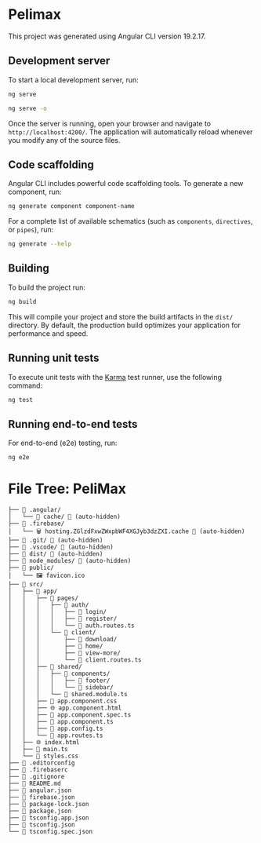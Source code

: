 # Pelimax

This project was generated using Angular CLI version 19.2.17.

## Development server

To start a local development server, run:

```bash
ng serve
```
```bash
ng serve -o
```

Once the server is running, open your browser and navigate to `http://localhost:4200/`. The application will automatically reload whenever you modify any of the source files.

## Code scaffolding

Angular CLI includes powerful code scaffolding tools. To generate a new component, run:

```bash
ng generate component component-name
```

For a complete list of available schematics (such as `components`, `directives`, or `pipes`), run:

```bash
ng generate --help
```

## Building

To build the project run:

```bash
ng build
```

This will compile your project and store the build artifacts in the `dist/` directory. By default, the production build optimizes your application for performance and speed.

## Running unit tests

To execute unit tests with the [Karma](https://karma-runner.github.io) test runner, use the following command:

```bash
ng test
```

## Running end-to-end tests

For end-to-end (e2e) testing, run:

```bash
ng e2e
```
# File Tree: PeliMax

```
├── 📁 .angular/
│   └── 📁 cache/ 🚫 (auto-hidden)
├── 📁 .firebase/
│   └── 🗑️ hosting.ZGlzdFxwZWxpbWF4XGJyb3dzZXI.cache 🚫 (auto-hidden)
├── 📁 .git/ 🚫 (auto-hidden)
├── 📁 .vscode/ 🚫 (auto-hidden)
├── 📁 dist/ 🚫 (auto-hidden)
├── 📁 node_modules/ 🚫 (auto-hidden)
├── 📁 public/
│   └── 🖼️ favicon.ico
├── 📁 src/
│   ├── 📁 app/
│   │   ├── 📁 pages/
│   │   │   ├── 📁 auth/
│   │   │   │   ├── 📁 login/
│   │   │   │   ├── 📁 register/
│   │   │   │   └── 📄 auth.routes.ts
│   │   │   └── 📁 client/
│   │   │       ├── 📁 download/
│   │   │       ├── 📁 home/
│   │   │       ├── 📁 view-more/
│   │   │       └── 📄 client.routes.ts
│   │   ├── 📁 shared/
│   │   │   ├── 📁 components/
│   │   │   │   ├── 📁 footer/
│   │   │   │   └── 📁 sidebar/
│   │   │   └── 📄 shared.module.ts
│   │   ├── 🎨 app.component.css
│   │   ├── 🌐 app.component.html
│   │   ├── 📄 app.component.spec.ts
│   │   ├── 📄 app.component.ts
│   │   ├── 📄 app.config.ts
│   │   └── 📄 app.routes.ts
│   ├── 🌐 index.html
│   ├── 📄 main.ts
│   └── 🎨 styles.css
├── 📄 .editorconfig
├── 📄 .firebaserc
├── 🚫 .gitignore
├── 📖 README.md
├── 📄 angular.json
├── 📄 firebase.json
├── 📄 package-lock.json
├── 📄 package.json
├── 📄 tsconfig.app.json
├── 📄 tsconfig.json
└── 📄 tsconfig.spec.json
```